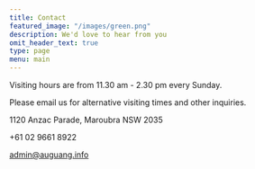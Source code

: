 ```yaml
---
title: Contact
featured_image: "/images/green.png"
description: We'd love to hear from you
omit_header_text: true
type: page
menu: main
---
```


Visiting hours are from 11.30 am - 2.30 pm every Sunday.

Please email us for alternative visiting times and other inquiries.

1120 Anzac Parade, Maroubra NSW 2035

+61 02 9661 8922

admin@auguang.info
